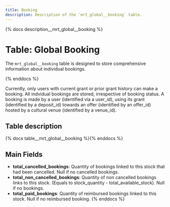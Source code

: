 ```yaml
---
title: Booking
description: Description of the `mrt_global__booking` table.
---
```


{% docs description__mrt_global__booking %}

# Table: Global Booking

The `mrt_global__booking` table is designed to store comprehensive information about individual bookings.

{% enddocs %}

Currently, only users with current grant or prior grant history can make a booking.
All indvidual bookings are stored, irrespective of booking status.
A booking is made by a user (identified via a user_id), using its grant (identified by a deposit_id) towards an offer (identified by an offer_id) hosted by a cultural venue (identified by a venue_id).

## Table description

{% docs table__mrt_global__booking  %}{% enddocs %}

## Main Fields
- **total_cancelled_bookings**: Quantity of bookings linked to this stock that had been cancelled. Null if no cancelled bookings.
- **total_non_cancelled_bookings**: Quantity of non cancelled bookings links to this stock. (Equals to stock_quantity - total_available_stock). Null if no bookings.
- **total_paid_bookings**: Quantity of reimbursed bookings linked to this stock. Null if no reimbursed booking.
{% enddocs %}